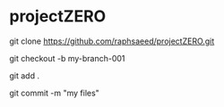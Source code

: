 # projectZERO

git clone https://github.com/raphsaeed/projectZERO.git

git checkout -b my-branch-001

git add .

git commit -m "my files"

